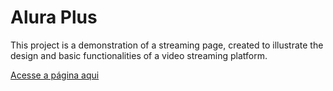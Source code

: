 # Alura Plus

This project is a demonstration of a streaming page, created to illustrate the design and basic functionalities of a video streaming platform.

[Acesse a página aqui](https://vercel.com/tatyellebarbosas-projects/alura-plus)
